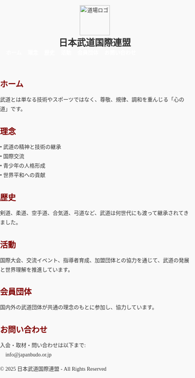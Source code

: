 <!DOCTYPE html>
<html lang="ja">
<head>
<meta charset="UTF-8">
<meta name="viewport" content="width=device-width, initial-scale=1.0">
<title>日本武道国際連盟 - JBIF</title>
<style>
/* 全体 */
body, html {
  margin: 0; padding: 0;
  font-family: "Noto Serif JP", serif;
  background: #f9f9f9;
  color: #333;
  scroll-behavior: smooth;
}

/* ヘッダー */
header {
  display: flex;
  align-items: center;
  justify-content: space-between;
  background: #111;
  color: #fff;
  padding: 1rem 2rem;
  position: sticky;
  top: 0;
  z-index: 1000;
  flex-wrap: wrap;
}
header .logo {
  width: 80px;
}
header h1 {
  margin: 0 1rem;
  font-size: 1.5rem;
  flex: 1;
}
nav {
  display: flex;
  flex-wrap: wrap;
}
nav a {
  color: #fff;
  margin-left: 1rem;
  text-decoration: none;
  font-weight: bold;
  position: relative;
  transition: color 0.3s;
}
nav a::after {
  content: "";
  display: block;
  width: 0;
  height: 2px;
  background: #ffcccb;
  transition: width 0.3s;
  margin: 0 auto;
}
nav a:hover::after { width: 100%; }
nav a:hover { color: #ffcccb; }

/* セクション */
.section {
  max-width: 1000px;
  margin: 3rem auto;
  padding: 2rem;
  background: #fff;
  border-left: 6px solid #800000;
  box-shadow: 0 2px 6px rgba(0,0,0,0.1);
  opacity: 0;
  transform: translateY(40px);
  transition: all 1s ease;
}
.section.show {
  opacity: 1;
  transform: translateY(0);
}
.section h2 {
  color: #800000;
  margin-bottom: 1rem;
}
.section p {
  line-height: 1.8;
}

/* フッター */
footer {
  background: #111;
  color: #fff;
  text-align: center;
  padding: 2rem 1rem;
}

/* スマホ対応 */
@media (max-width: 768px) {
  header {
    flex-direction: column;
    align-items: flex-start;
  }
  nav a {
    margin: 0.5rem 0 0 0;
  }
  .section {
    margin: 2rem 1rem;
    padding: 1.5rem;
  }
}
</style>
</head>
<body>

<header>
  <img src="https://daikitakahashi811-cbsml.wordpress.com/wp-content/uploads/2025/07/img_0013.png" alt="道場ロゴ" class="logo">
  <h1>日本武道国際連盟</h1>
  <nav>
    <a href="#home">ホーム</a>
    <a href="#philosophy">理念</a>
    <a href="#history">歴史</a>
    <a href="#activities">活動</a>
    <a href="#members">会員団体</a>
    <a href="#contact">お問い合わせ</a>
  </nav>
</header>

<section class="section" id="home">
  <h2>ホーム</h2>
  <p>武道とは単なる技術やスポーツではなく、尊敬、規律、調和を重んじる「心の道」です。</p>
</section>

<section class="section" id="philosophy">
  <h2>理念</h2>
  <p>• 武道の精神と技術の継承<br>
     • 国際交流<br>
     • 青少年の人格形成<br>
     • 世界平和への貢献</p>
</section>

<section class="section" id="history">
  <h2>歴史</h2>
  <p>剣道、柔道、空手道、合気道、弓道など、武道は何世代にも渡って継承されてきました。</p>
</section>

<section class="section" id="activities">
  <h2>活動</h2>
  <p>国際大会、交流イベント、指導者育成、加盟団体との協力を通じて、武道の発展と世界理解を推進しています。</p>
</section>

<section class="section" id="members">
  <h2>会員団体</h2>
  <p>国内外の武道団体が共通の理念のもとに参加し、協力しています。</p>
</section>

<section class="section" id="contact">
  <h2>お問い合わせ</h2>
  <p>入会・取材・問い合わせは以下まで:<br>📧 info@japanbudo.or.jp</p>
</section>

<footer>
  <p>&copy; 2025 日本武道国際連盟 - All Rights Reserved</p>
</footer>

<script>
// スクロール時にフェードインするアニメーション
const sections = document.querySelectorAll('.section');
window.addEventListener('scroll', () => {
  sections.forEach(sec => {
    const rect = sec.getBoundingClientRect();
    if(rect.top < window.innerHeight * 0.85){
      sec.classList.add('show');
    }
  });
});
</script>

</body>
</html>
